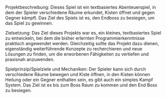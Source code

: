 Projektbeschreibung:
Dieses Spiel ist ein textbasiertes Abenteuerspiel, in dem der Spieler verschiedene Räume erkundet, 
Kisten öffnet und gegen Gegner kämpft. Das Ziel des Spiels ist es, den Endboss zu besiegen, um das Spiel zu gewinnen.

Zielsetzung:
Das Ziel dieses Projekts war es, ein kleines, textbasiertes Spiel zu entwickeln, bei dem die bisher erlernten Programmierkenntnisse praktisch angewendet werden. 
Gleichzeitig sollte das Projekt dazu dienen, eigenständig weiterführende Konzepte zu recherchieren und neue Lösungen zu finden, um die erworbenen Fähigkeiten zu vertiefen und praxisnah anzuwenden.

Spielprinzip/Spielziele und Mechaniken:
Der Spieler kann sich durch verschiedene Räume bewegen und Kiste öffnen, in den Kisten können Heilung oder ein Gegner enthalten sein, 
es gibt auch ein simples Kampf System. Das Ziel ist es bis zum Boss Raum zu kommen und den End Boss zu besiegen.
